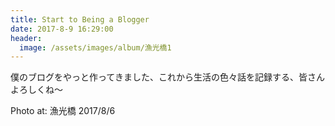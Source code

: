 ```yaml
---
title: Start to Being a Blogger
date: 2017-8-9 16:29:00
header:
  image: /assets/images/album/漁光橋1
---
```


僕のブログをやっと作ってきました、これから生活の色々話を記録する、皆さんよろしくね～

Photo at: 漁光橋 2017/8/6
